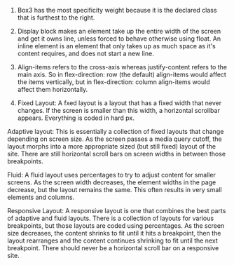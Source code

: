 1. Box3 has the most specificity weight because it is the declared class that is furthest to the right. 

2. Display block makes an element take up the entire width of the screen and get it owns line, unless forced to behave otherwise using float. An inline element is an element that only takes up as much space as it's content requires, and does not start a new line. 

3. Align-items refers to the cross-axis whereas justify-content refers to the main axis. So in flex-direction: row (the default) align-items would affect the items vertically, but in flex-direction: column align-items would affect them horizontally. 

4. Fixed Layout: A fxed layout is a layout that has a fixed width that never changes. If the screen is smaller than this width, a horizontal scrollbar appears. Everything is coded in hard px. 

Adaptive layout: This is essentially a collection of fixed layouts that change depending on screen size. As the screen passes a media query cutoff, the layout morphs into a more appropriate sized (but still fixed) layout of the site. There are still horizontal scroll bars on screen widths in between those breakpoints. 

Fluid: A fluid layout uses percentages to try to adjust content for smaller screens. As the screen width decreases, the element widths in the page decrease, but the layout remains the same. This often results in very small elements and columns. 

Responsive Layout: A responsive layout is one that combines the best parts of adaptive and fluid layouts. There is a collection of layouts for various breakpoints, but those layouts are coded using percentages. As the screen size decreases, the content shrinks to fit until it hits a breakpoint, then the layout rearranges and the content continues shrinking to fit until the next breakpoint. There should never be a horizontal scroll bar on a responsive site. 
